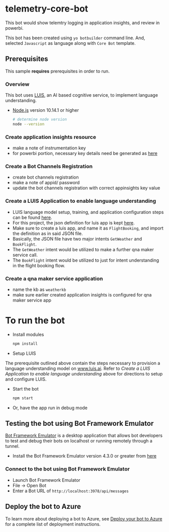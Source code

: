 # telemetry-core-bot

This bot would show telemtry logging in application insights, and review in powerbi.

This bot has been created using `yo botbuilder` command line. And, selected `Javascript` as language along with `Core Bot` template.

## Prerequisites

This sample **requires** prerequisites in order to run.

### Overview

This bot uses [LUIS](https://www.luis.ai), an AI based cognitive service, to implement language understanding.

- [Node.js](https://nodejs.org) version 10.14.1 or higher

    ```bash
    # determine node version
    node --version
    ```

### Create application insights resource

- make a note of instrumentation key
- for powerbi portion, necessary key details need be generated as [here](https://microsoft.github.io/botframework-solutions/reference/analytics/powerbi/)

### Create a Bot Channels Registration

- create bot channels registration
- make a note of appid/ password
- update the bot channels registration with correct appinsights key value

### Create a LUIS Application to enable language understanding

- LUIS language model setup, training, and application configuration steps can be found [here](https://docs.microsoft.com/en-us/azure/bot-service/bot-builder-howto-v4-luis?view=azure-bot-service-4.0).
- For this project, the json definition for luis app is kept [here](./cognitiveModels/FlightBooking.json).
- Make sure to create a luis app, and name it as `FlightBooking`, and import the definition as in said JSON file.
- Basically, the JSON file have two major intents `GetWeather` and `BookFlight`. 
- The `GetWeather` intent would be utilized to make a further qna maker service call. 
- The `BookFlight` intent would be utilized to just for intent understanding in the flight booking flow.

### Create a qna maker service application

- name the kb as `weatherkb`
- make sure earlier created application insights is configured for qna maker service app

# To run the bot

- Install modules

    ```bash
    npm install
    ```
- Setup LUIS

The prerequisite outlined above contain the steps necessary to provision a language understanding model on www.luis.ai.  Refer to _Create a LUIS Application to enable language understanding_ above for directions to setup and configure LUIS.

- Start the bot

    ```bash
    npm start
    ```

- Or, have the app run in debug mode

## Testing the bot using Bot Framework Emulator

[Bot Framework Emulator](https://github.com/microsoft/botframework-emulator) is a desktop application that allows bot developers to test and debug their bots on localhost or running remotely through a tunnel.

- Install the Bot Framework Emulator version 4.3.0 or greater from [here](https://github.com/Microsoft/BotFramework-Emulator/releases)

### Connect to the bot using Bot Framework Emulator

- Launch Bot Framework Emulator
- File -> Open Bot
- Enter a Bot URL of `http://localhost:3978/api/messages`

## Deploy the bot to Azure

To learn more about deploying a bot to Azure, see [Deploy your bot to Azure](https://aka.ms/azuredeployment) for a complete list of deployment instructions.

